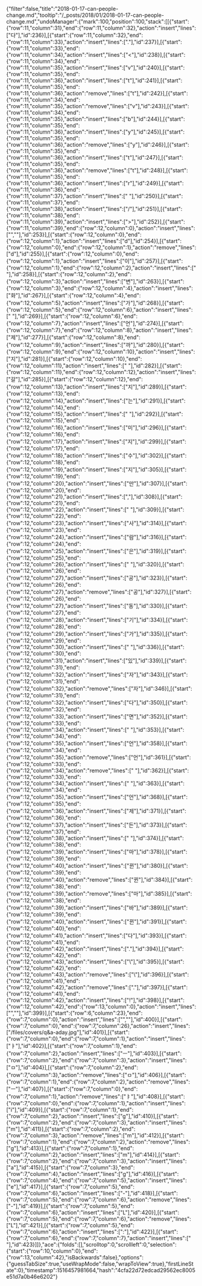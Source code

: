 {"filter":false,"title":"2018-01-17-can-people-change.md","tooltip":"/_posts/2018/01/2018-01-17-can-people-change.md","undoManager":{"mark":100,"position":100,"stack":[[{"start":{"row":11,"column":31},"end":{"row":11,"column":32},"action":"insert","lines":["다"],"id":236}],[{"start":{"row":11,"column":32},"end":{"row":11,"column":33},"action":"insert","lines":["."],"id":237}],[{"start":{"row":11,"column":33},"end":{"row":11,"column":34},"action":"insert","lines":["<"],"id":238}],[{"start":{"row":11,"column":34},"end":{"row":11,"column":35},"action":"insert","lines":["v"],"id":240}],[{"start":{"row":11,"column":35},"end":{"row":11,"column":36},"action":"insert","lines":["t"],"id":241}],[{"start":{"row":11,"column":35},"end":{"row":11,"column":36},"action":"remove","lines":["t"],"id":242}],[{"start":{"row":11,"column":34},"end":{"row":11,"column":35},"action":"remove","lines":["v"],"id":243}],[{"start":{"row":11,"column":34},"end":{"row":11,"column":35},"action":"insert","lines":["b"],"id":244}],[{"start":{"row":11,"column":35},"end":{"row":11,"column":36},"action":"insert","lines":["y"],"id":245}],[{"start":{"row":11,"column":35},"end":{"row":11,"column":36},"action":"remove","lines":["y"],"id":246}],[{"start":{"row":11,"column":35},"end":{"row":11,"column":36},"action":"insert","lines":["t"],"id":247}],[{"start":{"row":11,"column":35},"end":{"row":11,"column":36},"action":"remove","lines":["t"],"id":248}],[{"start":{"row":11,"column":35},"end":{"row":11,"column":36},"action":"insert","lines":["r"],"id":249}],[{"start":{"row":11,"column":36},"end":{"row":11,"column":37},"action":"insert","lines":[" "],"id":250}],[{"start":{"row":11,"column":37},"end":{"row":11,"column":38},"action":"insert","lines":["/"],"id":251}],[{"start":{"row":11,"column":38},"end":{"row":11,"column":39},"action":"insert","lines":[">"],"id":252}],[{"start":{"row":11,"column":39},"end":{"row":12,"column":0},"action":"insert","lines":["",""],"id":253}],[{"start":{"row":12,"column":0},"end":{"row":12,"column":1},"action":"insert","lines":["d"],"id":254}],[{"start":{"row":12,"column":0},"end":{"row":12,"column":1},"action":"remove","lines":["d"],"id":255}],[{"start":{"row":12,"column":0},"end":{"row":12,"column":1},"action":"insert","lines":["이"],"id":257}],[{"start":{"row":12,"column":1},"end":{"row":12,"column":2},"action":"insert","lines":[" "],"id":258}],[{"start":{"row":12,"column":2},"end":{"row":12,"column":3},"action":"insert","lines":["변"],"id":263}],[{"start":{"row":12,"column":3},"end":{"row":12,"column":4},"action":"insert","lines":["화"],"id":267}],[{"start":{"row":12,"column":4},"end":{"row":12,"column":5},"action":"insert","lines":["가"],"id":268}],[{"start":{"row":12,"column":5},"end":{"row":12,"column":6},"action":"insert","lines":[" "],"id":269}],[{"start":{"row":12,"column":6},"end":{"row":12,"column":7},"action":"insert","lines":["언"],"id":274}],[{"start":{"row":12,"column":7},"end":{"row":12,"column":8},"action":"insert","lines":["제"],"id":277}],[{"start":{"row":12,"column":8},"end":{"row":12,"column":9},"action":"insert","lines":["까"],"id":280}],[{"start":{"row":12,"column":9},"end":{"row":12,"column":10},"action":"insert","lines":["지"],"id":281}],[{"start":{"row":12,"column":10},"end":{"row":12,"column":11},"action":"insert","lines":[" "],"id":282}],[{"start":{"row":12,"column":11},"end":{"row":12,"column":12},"action":"insert","lines":["갈"],"id":285}],[{"start":{"row":12,"column":12},"end":{"row":12,"column":13},"action":"insert","lines":["지"],"id":289}],[{"start":{"row":12,"column":13},"end":{"row":12,"column":14},"action":"insert","lines":["는"],"id":291}],[{"start":{"row":12,"column":14},"end":{"row":12,"column":15},"action":"insert","lines":[" "],"id":292}],[{"start":{"row":12,"column":15},"end":{"row":12,"column":16},"action":"insert","lines":["미"],"id":296}],[{"start":{"row":12,"column":16},"end":{"row":12,"column":17},"action":"insert","lines":["지"],"id":299}],[{"start":{"row":12,"column":17},"end":{"row":12,"column":18},"action":"insert","lines":["수"],"id":302}],[{"start":{"row":12,"column":18},"end":{"row":12,"column":19},"action":"insert","lines":["지"],"id":305}],[{"start":{"row":12,"column":19},"end":{"row":12,"column":20},"action":"insert","lines":["만"],"id":307}],[{"start":{"row":12,"column":20},"end":{"row":12,"column":21},"action":"insert","lines":[","],"id":308}],[{"start":{"row":12,"column":21},"end":{"row":12,"column":22},"action":"insert","lines":[" "],"id":309}],[{"start":{"row":12,"column":22},"end":{"row":12,"column":23},"action":"insert","lines":["사"],"id":314}],[{"start":{"row":12,"column":23},"end":{"row":12,"column":24},"action":"insert","lines":["람"],"id":316}],[{"start":{"row":12,"column":24},"end":{"row":12,"column":25},"action":"insert","lines":["은"],"id":319}],[{"start":{"row":12,"column":25},"end":{"row":12,"column":26},"action":"insert","lines":[" "],"id":320}],[{"start":{"row":12,"column":26},"end":{"row":12,"column":27},"action":"insert","lines":["공"],"id":323}],[{"start":{"row":12,"column":26},"end":{"row":12,"column":27},"action":"remove","lines":["공"],"id":327}],[{"start":{"row":12,"column":26},"end":{"row":12,"column":27},"action":"insert","lines":["동"],"id":330}],[{"start":{"row":12,"column":27},"end":{"row":12,"column":28},"action":"insert","lines":["기"],"id":334}],[{"start":{"row":12,"column":28},"end":{"row":12,"column":29},"action":"insert","lines":["가"],"id":335}],[{"start":{"row":12,"column":29},"end":{"row":12,"column":30},"action":"insert","lines":[" "],"id":336}],[{"start":{"row":12,"column":30},"end":{"row":12,"column":31},"action":"insert","lines":["있"],"id":339}],[{"start":{"row":12,"column":31},"end":{"row":12,"column":32},"action":"insert","lines":["자"],"id":343}],[{"start":{"row":12,"column":31},"end":{"row":12,"column":32},"action":"remove","lines":["자"],"id":346}],[{"start":{"row":12,"column":31},"end":{"row":12,"column":32},"action":"insert","lines":["다"],"id":350}],[{"start":{"row":12,"column":32},"end":{"row":12,"column":33},"action":"insert","lines":["면"],"id":352}],[{"start":{"row":12,"column":33},"end":{"row":12,"column":34},"action":"insert","lines":[" "],"id":353}],[{"start":{"row":12,"column":34},"end":{"row":12,"column":35},"action":"insert","lines":["언"],"id":358}],[{"start":{"row":12,"column":34},"end":{"row":12,"column":35},"action":"remove","lines":["언"],"id":361}],[{"start":{"row":12,"column":33},"end":{"row":12,"column":34},"action":"remove","lines":[" "],"id":362}],[{"start":{"row":12,"column":33},"end":{"row":12,"column":34},"action":"insert","lines":[" "],"id":363}],[{"start":{"row":12,"column":34},"end":{"row":12,"column":35},"action":"insert","lines":["언"],"id":368}],[{"start":{"row":12,"column":35},"end":{"row":12,"column":36},"action":"insert","lines":["제"],"id":371}],[{"start":{"row":12,"column":36},"end":{"row":12,"column":37},"action":"insert","lines":["든"],"id":373}],[{"start":{"row":12,"column":37},"end":{"row":12,"column":38},"action":"insert","lines":[" "],"id":374}],[{"start":{"row":12,"column":38},"end":{"row":12,"column":39},"action":"insert","lines":["마"],"id":378}],[{"start":{"row":12,"column":39},"end":{"row":12,"column":40},"action":"insert","lines":["뀐"],"id":380}],[{"start":{"row":12,"column":39},"end":{"row":12,"column":40},"action":"remove","lines":["뀐"],"id":384}],[{"start":{"row":12,"column":38},"end":{"row":12,"column":39},"action":"remove","lines":["마"],"id":385}],[{"start":{"row":12,"column":38},"end":{"row":12,"column":39},"action":"insert","lines":["바"],"id":389}],[{"start":{"row":12,"column":39},"end":{"row":12,"column":40},"action":"insert","lines":["뀐"],"id":391}],[{"start":{"row":12,"column":40},"end":{"row":12,"column":41},"action":"insert","lines":["다"],"id":393}],[{"start":{"row":12,"column":41},"end":{"row":12,"column":42},"action":"insert","lines":["."],"id":394}],[{"start":{"row":12,"column":42},"end":{"row":12,"column":43},"action":"insert","lines":["\\"],"id":395}],[{"start":{"row":12,"column":42},"end":{"row":12,"column":43},"action":"remove","lines":["\\"],"id":396}],[{"start":{"row":12,"column":41},"end":{"row":12,"column":42},"action":"remove","lines":["."],"id":397}],[{"start":{"row":12,"column":41},"end":{"row":12,"column":42},"action":"insert","lines":["!"],"id":398}],[{"start":{"row":12,"column":42},"end":{"row":13,"column":0},"action":"insert","lines":["",""],"id":399}],[{"start":{"row":6,"column":23},"end":{"row":7,"column":0},"action":"insert","lines":["",""],"id":400}],[{"start":{"row":7,"column":0},"end":{"row":7,"column":26},"action":"insert","lines":["/files/covers/q&a-aday.jpg"],"id":401}],[{"start":{"row":7,"column":0},"end":{"row":7,"column":1},"action":"insert","lines":["ㅑ"],"id":402}],[{"start":{"row":7,"column":1},"end":{"row":7,"column":2},"action":"insert","lines":["ㅡ"],"id":403}],[{"start":{"row":7,"column":2},"end":{"row":7,"column":3},"action":"insert","lines":["ㅁ"],"id":404}],[{"start":{"row":7,"column":2},"end":{"row":7,"column":3},"action":"remove","lines":["ㅁ"],"id":406}],[{"start":{"row":7,"column":1},"end":{"row":7,"column":2},"action":"remove","lines":["ㅡ"],"id":407}],[{"start":{"row":7,"column":0},"end":{"row":7,"column":1},"action":"remove","lines":["ㅑ"],"id":408}],[{"start":{"row":7,"column":0},"end":{"row":7,"column":1},"action":"insert","lines":["i"],"id":409}],[{"start":{"row":7,"column":1},"end":{"row":7,"column":2},"action":"insert","lines":["g"],"id":410}],[{"start":{"row":7,"column":2},"end":{"row":7,"column":3},"action":"insert","lines":["m"],"id":411}],[{"start":{"row":7,"column":2},"end":{"row":7,"column":3},"action":"remove","lines":["m"],"id":412}],[{"start":{"row":7,"column":1},"end":{"row":7,"column":2},"action":"remove","lines":["g"],"id":413}],[{"start":{"row":7,"column":1},"end":{"row":7,"column":2},"action":"insert","lines":["m"],"id":414}],[{"start":{"row":7,"column":2},"end":{"row":7,"column":3},"action":"insert","lines":["a"],"id":415}],[{"start":{"row":7,"column":3},"end":{"row":7,"column":4},"action":"insert","lines":["g"],"id":416}],[{"start":{"row":7,"column":4},"end":{"row":7,"column":5},"action":"insert","lines":["e"],"id":417}],[{"start":{"row":7,"column":5},"end":{"row":7,"column":6},"action":"insert","lines":["-"],"id":418}],[{"start":{"row":7,"column":5},"end":{"row":7,"column":6},"action":"remove","lines":["-"],"id":419}],[{"start":{"row":7,"column":5},"end":{"row":7,"column":6},"action":"insert","lines":["L"],"id":420}],[{"start":{"row":7,"column":5},"end":{"row":7,"column":6},"action":"remove","lines":["L"],"id":421}],[{"start":{"row":7,"column":5},"end":{"row":7,"column":6},"action":"insert","lines":[":"],"id":422}],[{"start":{"row":7,"column":6},"end":{"row":7,"column":7},"action":"insert","lines":[" "],"id":423}]]},"ace":{"folds":[],"scrolltop":0,"scrollleft":0,"selection":{"start":{"row":10,"column":0},"end":{"row":13,"column":42},"isBackwards":false},"options":{"guessTabSize":true,"useWrapMode":false,"wrapToView":true},"firstLineState":0},"timestamp":1516457981664,"hash":"4cfa22d72edcad29562ec8005e51d7a0b46e6202"}